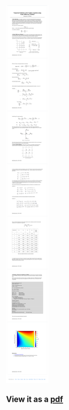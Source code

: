 
![Image of the pdf](https://github.com/sbhhdp/laplace-equation/blob/master/screenshot.png)

## View it as a [pdf](https://github.com/sbhhdp/laplace-equation/blob/master/Numerical%20Solution%20to%20the%20Laplace%20equation%20using%20FDM_SubhadeepBej.pdf)
